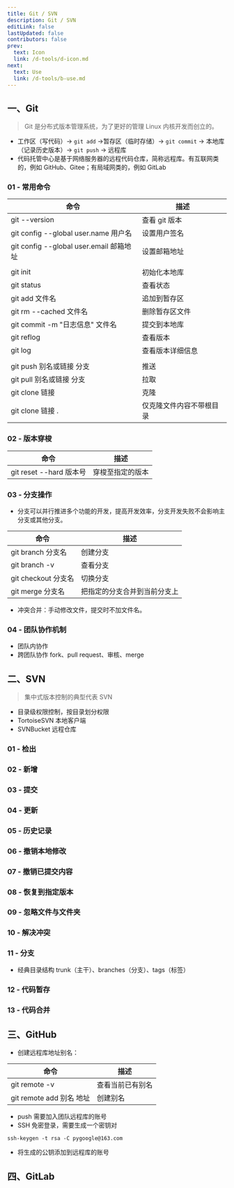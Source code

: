 ```yaml
---
title: Git / SVN
description: Git / SVN
editLink: false
lastUpdated: false
contributors: false
prev:
  text: Icon
  link: /d-tools/d-icon.md
next:
  text: Use
  link: /d-tools/b-use.md
---
```


## 一、Git

> Git 是分布式版本管理系统，为了更好的管理 Linux 内核开发而创立的。

- 工作区（写代码）-> `git add` ->暂存区（临时存储）-> `git commit` -> 本地库（记录历史版本）-> `git push` -> 远程库
- 代码托管中心是基于网络服务器的远程代码仓库，简称远程库。有互联网类的，例如 GitHub、Gitee；有局域网类的，例如 GitLab

### 01 - 常用命令

| 命令 | 描述 |
| --- | --- |
| git --version | 查看 git 版本 |
| git config --global user.name 用户名 | 设置用户签名 |
| git config --global user.email 邮箱地址 | 设置邮箱地址 |
|  |  |
| git init | 初始化本地库 |
| git status | 查看状态 |
| git add 文件名 | 追加到暂存区 |
| git rm --cached 文件名 | 删除暂存区文件 |
| git commit -m "日志信息" 文件名 | 提交到本地库 |
| git reflog | 查看版本 |
| git log | 查看版本详细信息 |
|  |  |
| git push 别名或链接 分支 | 推送 |
| git pull 别名或链接 分支 | 拉取 |
| git clone 链接 | 克隆 |
| git clone 链接 . | 仅克隆文件内容不带根目录 |

### 02 - 版本穿梭

| 命令 | 描述 |
| --- | --- |
| git reset --hard 版本号 | 穿梭至指定的版本 |

### 03 - 分支操作

- 分支可以并行推进多个功能的开发，提高开发效率，分支开发失败不会影响主分支或其他分支。

| 命令 | 描述 |
| --- | --- |
| git branch 分支名 | 创建分支 |
| git branch -v | 查看分支 |
| git checkout 分支名 | 切换分支 |
| git merge 分支名 | 把指定的分支合并到当前分支上 |

- 冲突合并：手动修改文件，提交时不加文件名。

### 04 - 团队协作机制

- 团队内协作
- 跨团队协作 fork、pull request、审核、merge

## 二、SVN

> 集中式版本控制的典型代表 SVN

- 目录级权限控制，按目录划分权限
- TortoiseSVN 本地客户端
- SVNBucket 远程仓库

### 01 - 检出

### 02 - 新增

### 03 - 提交

### 04 - 更新

### 05 - 历史记录

### 06 - 撤销本地修改

### 07 - 撤销已提交内容

### 08 - 恢复到指定版本

### 09 - 忽略文件与文件夹

### 10 - 解决冲突

### 11 - 分支

- 经典目录结构 trunk（主干）、branches（分支）、tags（标签）

### 12 - 代码暂存

### 13 - 代码合并

## 三、GitHub

- 创建远程库地址别名：

| 命令 | 描述 |
| --- | --- |
| git remote -v | 查看当前已有别名 |
| git remote add 别名 地址 | 创建别名 |

- push 需要加入团队远程库的账号
- SSH 免密登录，需要生成一个密钥对

```
ssh-keygen -t rsa -C pygoogle@163.com
```

- 将生成的公钥添加到远程库的账号

## 四、GitLab
